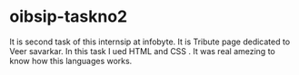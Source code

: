 # oibsip-taskno2
It is second task of this internsip at infobyte. It is Tribute page dedicated to Veer savarkar. In this task I ued HTML and CSS . It was real amezing to know how this languages works.
